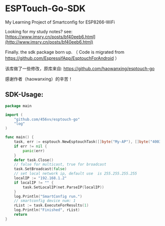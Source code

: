 # ESPTouch-Go-SDK
My Learning Project of Smartconfig for ESP8266-WiFi

Looking for my study notes? see: [https://www.imsry.cn/posts/bf40eeb6.html](http://www.imsry.cn/posts/bf40eeb6.html)

Finally. the sdk package born up. （ Code is migrated from https://github.com/EspressifApp/EsptouchForAndroid ）

该库做了一些修改，原库来自: https://github.com/haowanxing/esptouch-go

感谢作者（haowanxing）的辛苦！



## SDK-Usage:

```go
package main

import (
	"github.com/456vv/esptouch-go"
	"log"
)

func main() {
	task, err := esptouch.NewEsptouchTask([]byte("My-AP"), []byte("400300200"), []byte{0x4c, 0x50, 0x77, 0x73, 0x37, 0xb0})
	if err != nil {
		panic(err)
	}
	defer task.Close()
    // false for multicast, true for broadcast
	task.SetBroadcast(false)
	// set local network ip, default use  is 255.255.255.255
	localIP := "192.168.1.2"
	if localIP != "" {
		task.SetLocalIP(net.ParseIP(localIP))
	}
	log.Println("SmartConfig run.")
    // smartconfig device num: 1
	rList := task.ExecuteForResults(1)
	log.Println("Finished", rList)
	return
}
```